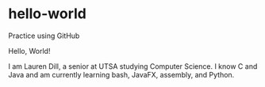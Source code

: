 # hello-world
Practice using GitHub

Hello, World!

I am Lauren Dill, a senior at UTSA studying Computer Science. I know C and Java and am currently learning bash, JavaFX, assembly, and Python.
